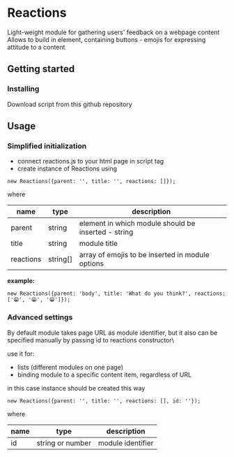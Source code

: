 # Reactions
Light-weight module for gathering users' feedback on a webpage content
Allows to build in element, containing buttons - emojis for expressing attitude to a content

## Getting started

### Installing 
Download script from this github repository
## Usage

### Simplified initialization
* connect reactions.js to your html page in script tag
* create instance of Reactions using 
```
new Reactions({parent: '', title: '', reactions: []});
```
where

| name      | type   | description                                       |
|-----------|--------|---------------------------------------------------|
|parent     |string  |element in which module should be inserted - string|
|title      |string  |module title                                       |
|reactions  |string[]|array of emojis to be inserted in module options   |

**example:**
```
new Reactions({parent: 'body', title: 'What do you think?', reactions: ['😁', '😁', '😁']});
```
### Advanced settings

By default module takes page URL as module identifier, but it also can be specified manually by passing id to reactions constructor\

use it for:
* lists (different modules on one page)
* binding module to a specific content item, regardless of URL

in this case instance should be created this way
```
new Reactions({parent: '', title: '', reactions: [], id: ''});
```

where

| name | type            | description     |
|------|-----------------|-----------------|
|id    |string or number |module identifier|





